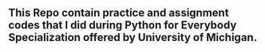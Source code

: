 ## This Repo contain  practice and assignment codes that I did during Python for Everybody Specialization offered by University of Michigan.
